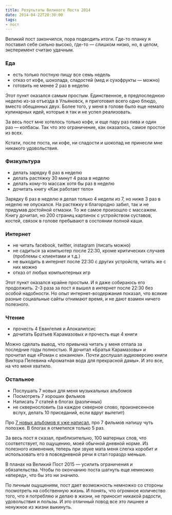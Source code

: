 ```yaml
---
title: Результаты Великого Поста 2014
date: 2014-04-22T20:30:00
tags:
- пост
---
```


Великий пост закончился, пора подводить итоги. Где-то планку я поставил себе сильно высоко, где-то — слишком низко, но, в
целом, эксперимент считаю удачным.

<!--more-->

### Еда
  * есть только постную пищу все семь недель
  * отказ от кофе, шоколада, сладостей (мед и сухофрукты — можно)
  * готовить не менее 2 раз в неделю

Этот пункт оказался самым простым. Единственное, в предпоследнюю неделю из-за отъезда в Ульяновск, я приготовил всего
одно блюдо, вместо обещанных двух. Более того, у меня в голове было еще немало кулинарных идей, которые я так и не успел
реализовать.

За весь пост мне хотелось только кофе, и еще пару раз пива и один раз — колбасы. Так что это ограничение, как оказалось,
самое простое из всех.

Кстати, после поста, ни кофе, ни сладости и шоколад не принесли мне никакого удовольствия.

### Физкультура
  * делать зарядку 6 раз в неделю
  * делать растяжку 30 минут 4 раза в неделю
  * делать кому-то массаж хотя бы раз в неделю
  * дочитать книгу «Как работает тело»

Зарядку 6 раз в неделю я делал только 4 недели из 7, но ниже 3 раз в неделю не опускался. На растяжку я благородно
забил, так и не придумав достойной отмазки. То же самое произошло с массажем. Книгу дочитал, но 200 страниц картинок с
устройством суставов, костей, связок в голове пребывают в состоянии полной каши.

### Интернет
  * не читать facebook, twitter, instagram (писать можно)
  * не садиться за компьютер после 22:30, кроме критических случаев (проблемы с клиентами и т.д.)
  * не выходить в интернет после 22:30 с других устройств, читать же с них можно
  * отказ от любых компьютерных игр

Этот пункт оказался крайне простым. И я даже собираюсь его продолжить. 2-3 раза за пост я вышел в интернет после 22:30
без особой надобности. Но опыт интернет-воздержания показал, что всякие разные социальные сайты отнимают время, и не
дают взамен ничего полезного.

### Чтение
  * прочесть 4 Евангелия и Апокалипсис
  * дочитать Братьев Карамазовых и прочесть еще 4 книги

Можно сделать вывод, что привычка читать у меня отпала за последние годы полностью. Я дочитал «Братья Карамазовы» и
прочитал еще «Роман с кокаином». Почти дослушал аудиоверсию книги Виктора Пелевина «Ароматная вода для прекрасной дамы».
И это все, на что меня хватило.

### Остальное
  * Послушать 7 новых для меня музыкальных альбомов
  * Посмотреть 7 хороших фильмов
  * Написать 7 статей в блогах (различных)
  * не сквернословить (за каждое скверное слово, произнесенное вслух, делать 10 приседаний, если вдруг вылетит)

Про [7 новых альбомов я уже написал](/life/2014/04/18/music/), про 7 фильмов напишу чуть попозже. В блогах я отметился
только 5 раз.

За весь пост я сказал, приблизительно, 100 матерных слов, что соответствует, по ощущению, моей обычной дневной норме. Из
полезного изменения, теперь при звуке мата меня слегка коробит и использовать его в повседневной речи я стал гораздо
меньше.

В планах на Великий Пост 2015 — усилить ограничения и обязательства. Чтобы по окончанию поста шагнуть еще немножко
«вперед», что бы это ни значило.

По личным ощущениям, пост дает возможность немножко со стороны посмотреть на собственную жизнь. И понять, что огромное
количество того, что я потребляю и делаю в жизни, не приносит никакой радости, удовольствия и пользы.
И это отличный повод все это лишнее и ненужное из жизни выкинуть.
